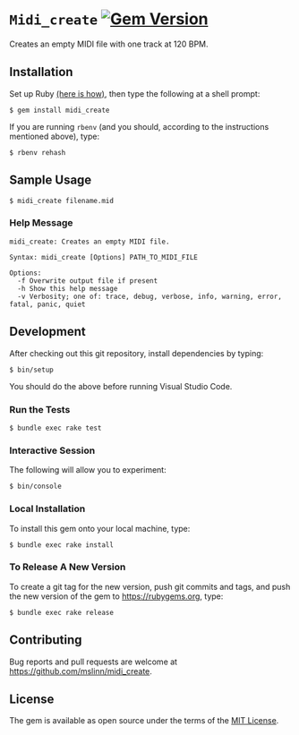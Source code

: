 # `Midi_create` [![Gem Version](https://badge.fury.io/rb/midi_create.svg)](https://badge.fury.io/rb/midi_create)

Creates an empty MIDI file with one track at 120 BPM.


## Installation

Set up Ruby [(here is how)](https://www.mslinn.com/ruby/1000-ruby-setup.html),
then type the following at a shell prompt:

```shell
$ gem install midi_create
```

If you are running `rbenv` (and you should, according to the instructions mentioned above), type:

```shell
$ rbenv rehash
```


## Sample Usage

```shell
$ midi_create filename.mid
```


### Help Message

```text
midi_create: Creates an empty MIDI file.

Syntax: midi_create [Options] PATH_TO_MIDI_FILE

Options:
  -f Overwrite output file if present
  -h Show this help message
  -v Verbosity; one of: trace, debug, verbose, info, warning, error, fatal, panic, quiet
```


## Development

After checking out this git repository, install dependencies by typing:

```shell
$ bin/setup
```

You should do the above before running Visual Studio Code.


### Run the Tests

```shell
$ bundle exec rake test
```


### Interactive Session

The following will allow you to experiment:

```shell
$ bin/console
```


### Local Installation

To install this gem onto your local machine, type:

```shell
$ bundle exec rake install
```


### To Release A New Version

To create a git tag for the new version, push git commits and tags,
and push the new version of the gem to https://rubygems.org, type:

```shell
$ bundle exec rake release
```


## Contributing

Bug reports and pull requests are welcome at https://github.com/mslinn/midi_create.


## License

The gem is available as open source under the terms of the [MIT License](https://opensource.org/licenses/MIT).
